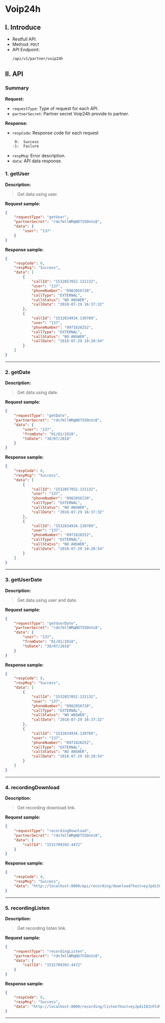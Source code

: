 # Voip24h

## I. Introduce
- Restfull API.
- Method: `POST`
- API Endpoint:
    ```sh
    /api/v1/partner/voip24h
    ```
## II. API
### Summary
__Request:__
- `requestType`: Type of request for each API.
- `partnerSecret`: Partner secret Voip24h provide to partner.

__Response:__
- `respCode`: Response code for each request 
    ```sh
     0:  Success
    -1:  Failure
    ```
- `respMsg`: Error description.
- `data`: API data response.
### 1. getUser
**Description:**
> Get data using user.

**Request sample:**
```json
{
	"requestType": "getUser",
	"partnerSecret": "rdn7mllWMqND7S5DnVz8",
	"data": {
		"user": "137"
	}
}
```

**Response sample:**
```json
{
    "respCode": 0,
    "respMsg": "Success",
    "data": [
        {
            "callId": "1532857052.131132",
            "user": "137",
            "phoneNumber": "0982056720",
            "callType": "EXTERNAL",
            "callStatus": "NO ANSWER",
            "callDate": "2018-07-29 16:37:32"
        },
        {
            "callId": "1532834934.130789",
            "user": "137",
            "phoneNumber": "0971828252",
            "callType": "EXTERNAL",
            "callStatus": "NO ANSWER",
            "callDate": "2018-07-29 10:28:54"
        }
    ]
}
```
---
### 2. getDate
**Description:**
> Get data using date.

**Request sample:**
```json
{
	"requestType": "getDate",
	"partnerSecret": "rdn7mllWMqND7S5DnVz8",
	"data": {
		"user": "137",
		"fromDate": "01/01/2018",
		"toDate": "30/07/2018"
	}
}
```

**Response sample:**
```json
{
    "respCode": 0,
    "respMsg": "Success",
    "data": [
        {
            "callId": "1532857052.131132",
            "user": "137",
            "phoneNumber": "0982056720",
            "callType": "EXTERNAL",
            "callStatus": "NO ANSWER",
            "callDate": "2018-07-29 16:37:32"
        },
        {
            "callId": "1532834934.130789",
            "user": "137",
            "phoneNumber": "0971828252",
            "callType": "EXTERNAL",
            "callStatus": "NO ANSWER",
            "callDate": "2018-07-29 10:28:54"
        }
    ]
}
```
---
### 3. getUserDate
**Description:**
> Get data using user and date.

**Request sample:**
```json
{
	"requestType": "getUserDate",
	"partnerSecret": "rdn7mllWMqND7S5DnVz8",
	"data": {
		"user": "137",
		"fromDate": "01/01/2018",
		"toDate": "30/07/2018"
	}
}
```

**Response sample:**
```json
{
    "respCode": 0,
    "respMsg": "Success",
    "data": [
        {
            "callId": "1532857052.131132",
            "user": "137",
            "phoneNumber": "0982056720",
            "callType": "EXTERNAL",
            "callStatus": "NO ANSWER",
            "callDate": "2018-07-29 16:37:32"
        },
        {
            "callId": "1532834934.130789",
            "user": "137",
            "phoneNumber": "0971828252",
            "callType": "EXTERNAL",
            "callStatus": "NO ANSWER",
            "callDate": "2018-07-29 10:28:54"
        }
    ]
}
```
---
### 4. recordingDownload
**Description:**
> Get recording download link.

**Request sample:**
```json
{
	"requestType": "recordingDownload",
	"partnerSecret": "rdn7mllWMqND7S5DnVz8",
	"data": {
		"callId": "1531709393.4472"
	}
}
```

**Response sample:**
```json
{
    "respCode": 0,
    "respMsg": "Success",
    "data": "http://localhost:8000/api/recording/download?host=eyJpdiI6InR4Z2ZidTVkU3V6dGE2WUFhbFJxTmc9PSIsInZhbHVlIjoiZTBadnprRmU5VlVWUys4RGlvVDAycUdmRnZWMWZoaVNnWnZCbzRxUTZ6cz0iLCJtYWMiOiJlNTg2YjBmMmUwYzliNzZjYjVlMjc0M2UyOGIzZDUyNGRhYTIzNTNmZWRkZDMxNmI1NmFjZjg1MWJjZjRiMjMzIn0=&recordingFile=in-84871076868-01256930269-20170712-161807-1499851087.50918.wav"
}
```
---
### 5. recordingListen
**Description:**
> Get recording listen link.

**Request sample:**
```json
{
	"requestType": "recordingListen",
	"partnerSecret": "rdn7mllWMqND7S5DnVz8",
	"data": {
		"callId": "1531709393.4472"
	}
}
```

**Response sample:**
```json
{
    "respCode": 0,
    "respMsg": "Success",
    "data": "http://localhost:8000/recording/listen?host=eyJpdiI6InFCdVwvNVlRM21hb2NtQnF6UkJmNnZnPT0iLCJ2YWx1ZSI6ImlEdktueHhKXC9OallYTEIrUDl6SUlveUhRR3RDa2ZTbVBQTU1tQUI3VnJZPSIsIm1hYyI6IjQ2Y2RjODgwODM0YzRhYzg0ODQxODVkYWY5NTFhNzllMWI5MmU2NWY5YWU5MGVmOWU5Y2ViYWIzMjZhZWFjZjAifQ==&recordingFile=in-84871076868-01256930269-20170712-161807-1499851087.50918.wav"
}
```
---
